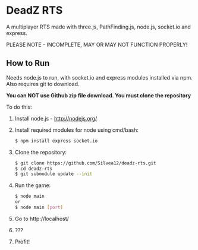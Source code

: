 DeadZ RTS
=========

A multiplayer RTS made with three.js, PathFinding.js, node.js, socket.io and express.

PLEASE NOTE - INCOMPLETE, MAY OR MAY NOT FUNCTION PROPERLY!

How to Run
----------
Needs node.js to run, with socket.io and express modules installed via npm.
Also requires git to download.

**You can NOT use Github zip file download. You must clone the repository**

To do this:

1. Install node.js - http://nodejs.org/
2. Install required modules for node using cmd/bash:

    ```bash
    $ npm install express socket.io
    ```

3. Clone the repository:

    ```bash
    $ git clone https://github.com/Silvea12/deadz-rts.git
    $ cd deadz-rts
    $ git submodule update --init
    ```

4. Run the game:

    ```bash
    $ node main
    or
    $ node main [port]
    ```

5. Go to http://localhost/
6. ???
7. Profit!
